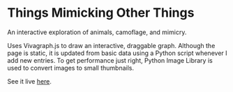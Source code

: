 Things Mimicking Other Things
=============================

An interactive exploration of animals, camoflage, and mimicry.

Uses Vivagraph.js to draw an interactive, draggable graph.
Although the page is static, it is updated from basic data using a Python script whenever I add new entries.
To get performance just right, Python Image Library is used to convert images to small thumbnails.

See it live [here](http://csvoss.scripts.mit.edu/thingsmimickingotherthings).
